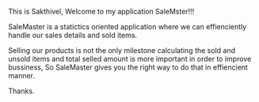 This is Sakthivel, Welcome to my application SaleMster!!!

SaleMaster is a statictics oriented application where we can effienciently handle our sales details and sold items.

Selling our products is not the only milestone calculating the sold and unsold items and total selled amount is more important in order to improve bussiness,
So SaleMaster gives you the right way to do that in effiencient manner.

Thanks.
